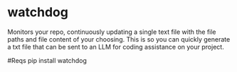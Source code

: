# watchdog
Monitors your repo, continuously updating a single text file with the file paths and file content of your choosing. This is so you can quickly generate a txt file that can be sent to an LLM for coding assistance on your project.


#Reqs
pip install watchdog